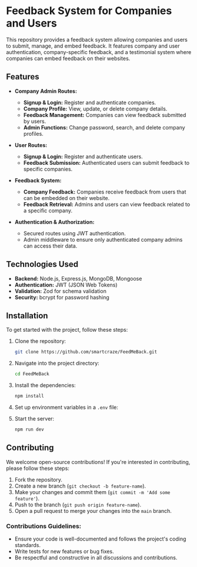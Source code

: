 
# **Feedback System for Companies and Users**

This repository provides a feedback system allowing companies and users to submit, manage, and embed feedback. It features company and user authentication, company-specific feedback, and a testimonial system where companies can embed feedback on their websites.

## **Features**

- **Company Admin Routes:**
  - **Signup & Login:** Register and authenticate companies.
  - **Company Profile:** View, update, or delete company details.
  - **Feedback Management:** Companies can view feedback submitted by users.
  - **Admin Functions:** Change password, search, and delete company profiles.

- **User Routes:**
  - **Signup & Login:** Register and authenticate users.
  - **Feedback Submission:** Authenticated users can submit feedback to specific companies.

- **Feedback System:**
  - **Company Feedback:** Companies receive feedback from users that can be embedded on their website.
  - **Feedback Retrieval:** Admins and users can view feedback related to a specific company.

- **Authentication & Authorization:**
  - Secured routes using JWT authentication.
  - Admin middleware to ensure only authenticated company admins can access their data.

## **Technologies Used**

- **Backend:** Node.js, Express.js, MongoDB, Mongoose
- **Authentication:** JWT (JSON Web Tokens)
- **Validation:** Zod for schema validation
- **Security:** bcrypt for password hashing

## **Installation**

To get started with the project, follow these steps:

1. Clone the repository:

   ```bash
   git clone https://github.com/smartcraze/FeedMeBack.git
   ```

2. Navigate into the project directory:

   ```bash
   cd FeedMeBack
   ```

3. Install the dependencies:

   ```bash
   npm install
   ```

4. Set up environment variables in a `.env` file:

5. Start the server:

   ```bash
   npm run dev
   ```


## **Contributing**

We welcome open-source contributions! If you're interested in contributing, please follow these steps:

1. Fork the repository.
2. Create a new branch (`git checkout -b feature-name`).
3. Make your changes and commit them (`git commit -m 'Add some feature'`).
4. Push to the branch (`git push origin feature-name`).
5. Open a pull request to merge your changes into the `main` branch.

### **Contributions Guidelines:**

- Ensure your code is well-documented and follows the project's coding standards.
- Write tests for new features or bug fixes.
- Be respectful and constructive in all discussions and contributions.

